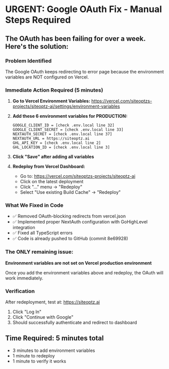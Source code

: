 # URGENT: Google OAuth Fix - Manual Steps Required

## The OAuth has been failing for over a week. Here's the solution:

### Problem Identified
The Google OAuth keeps redirecting to error page because the environment variables are NOT configured on Vercel.

### Immediate Action Required (5 minutes)

1. **Go to Vercel Environment Variables:**
   https://vercel.com/siteoptzs-projects/siteoptz-ai/settings/environment-variables

2. **Add these 6 environment variables for PRODUCTION:**

   ```
   GOOGLE_CLIENT_ID = [check .env.local line 32]
   GOOGLE_CLIENT_SECRET = [check .env.local line 33]
   NEXTAUTH_SECRET = [check .env.local line 37]
   NEXTAUTH_URL = https://siteoptz.ai
   GHL_API_KEY = [check .env.local line 2]
   GHL_LOCATION_ID = [check .env.local line 3]
   ```

3. **Click "Save" after adding all variables**

4. **Redeploy from Vercel Dashboard:**
   - Go to: https://vercel.com/siteoptzs-projects/siteoptz-ai
   - Click on the latest deployment
   - Click "..." menu → "Redeploy"
   - Select "Use existing Build Cache" → "Redeploy"

### What We Fixed in Code
- ✅ Removed OAuth-blocking redirects from vercel.json
- ✅ Implemented proper NextAuth configuration with GoHighLevel integration
- ✅ Fixed all TypeScript errors
- ✅ Code is already pushed to GitHub (commit 8e69928)

### The ONLY remaining issue:
**Environment variables are not set on Vercel production environment**

Once you add the environment variables above and redeploy, the OAuth will work immediately.

### Verification
After redeployment, test at: https://siteoptz.ai
1. Click "Log In"
2. Click "Continue with Google"
3. Should successfully authenticate and redirect to dashboard

## Time Required: 5 minutes total
- 3 minutes to add environment variables
- 1 minute to redeploy
- 1 minute to verify it works